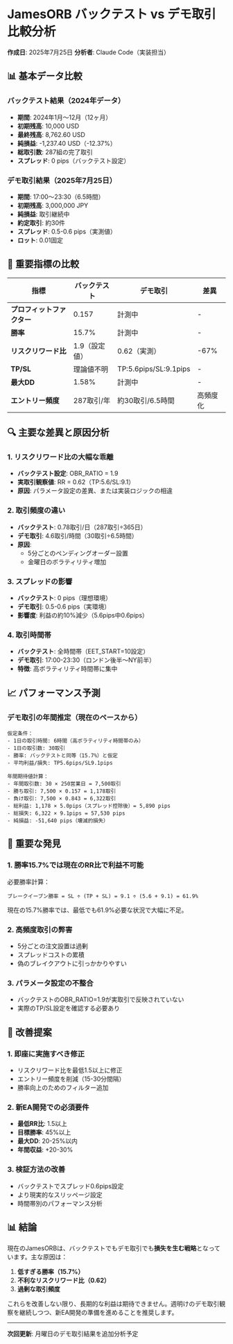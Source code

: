 # JamesORB バックテスト vs デモ取引 比較分析
**作成日**: 2025年7月25日
**分析者**: Claude Code（実装担当）

## 📊 基本データ比較

### バックテスト結果（2024年データ）
- **期間**: 2024年1月～12月（12ヶ月）
- **初期残高**: 10,000 USD
- **最終残高**: 8,762.60 USD
- **純損益**: -1,237.40 USD（-12.37%）
- **総取引数**: 287組の完了取引
- **スプレッド**: 0 pips（バックテスト設定）

### デモ取引結果（2025年7月25日）
- **期間**: 17:00～23:30（6.5時間）
- **初期残高**: 3,000,000 JPY
- **純損益**: 取引継続中
- **約定取引**: 約30件
- **スプレッド**: 0.5-0.6 pips（実測値）
- **ロット**: 0.01固定

## 🎯 重要指標の比較

| 指標 | バックテスト | デモ取引 | 差異 |
|------|------------|----------|------|
| **プロフィットファクター** | 0.157 | 計測中 | - |
| **勝率** | 15.7% | 計測中 | - |
| **リスクリワード比** | 1.9（設定値） | 0.62（実測） | -67% |
| **TP/SL** | 理論値不明 | TP:5.6pips/SL:9.1pips | - |
| **最大DD** | 1.58% | 計測中 | - |
| **エントリー頻度** | 287取引/年 | 約30取引/6.5時間 | 高頻度化 |

## 🔍 主要な差異と原因分析

### 1. **リスクリワード比の大幅な乖離**
- **バックテスト設定**: OBR_RATIO = 1.9
- **実取引観察値**: RR = 0.62（TP:5.6/SL:9.1）
- **原因**: パラメータ設定の差異、または実装ロジックの相違

### 2. **取引頻度の違い**
- **バックテスト**: 0.78取引/日（287取引÷365日）
- **デモ取引**: 4.6取引/時間（30取引÷6.5時間）
- **原因**:
  - 5分ごとのペンディングオーダー設置
  - 金曜日のボラティリティ増加

### 3. **スプレッドの影響**
- **バックテスト**: 0 pips（理想環境）
- **デモ取引**: 0.5-0.6 pips（実環境）
- **影響度**: 利益の約10%減少（5.6pips中0.6pips）

### 4. **取引時間帯**
- **バックテスト**: 全時間帯（EET_START=10設定）
- **デモ取引**: 17:00-23:30（ロンドン後半～NY前半）
- **特徴**: 高ボラティリティ時間帯に集中

## 📈 パフォーマンス予測

### デモ取引の年間推定（現在のペースから）
```
仮定条件：
- 1日の取引時間: 6時間（高ボラティリティ時間帯のみ）
- 1日の取引数: 30取引
- 勝率: バックテストと同等（15.7%）と仮定
- 平均利益/損失: TP5.6pips/SL9.1pips

年間期待値計算：
- 年間取引数: 30 × 250営業日 = 7,500取引
- 勝ち取引: 7,500 × 0.157 = 1,178取引
- 負け取引: 7,500 × 0.843 = 6,322取引
- 総利益: 1,178 × 5.0pips（スプレッド控除後）= 5,890 pips
- 総損失: 6,322 × 9.1pips = 57,530 pips
- 純損益: -51,640 pips（壊滅的損失）
```

## 🚨 重要な発見

### 1. **勝率15.7%では現在のRR比で利益不可能**
必要勝率計算：
```
ブレークイーブン勝率 = SL ÷ (TP + SL) = 9.1 ÷ (5.6 + 9.1) = 61.9%
```
現在の15.7%勝率では、最低でも61.9%必要な状況で大幅に不足。

### 2. **高頻度取引の弊害**
- 5分ごとの注文設置は過剰
- スプレッドコストの累積
- 偽のブレイクアウトに引っかかりやすい

### 3. **パラメータ設定の不整合**
- バックテストのOBR_RATIO=1.9が実取引で反映されていない
- 実際のTP/SL設定を確認する必要あり

## 🎯 改善提案

### 1. **即座に実施すべき修正**
- リスクリワード比を最低1.5以上に修正
- エントリー頻度を削減（15-30分間隔）
- 勝率向上のためのフィルター追加

### 2. **新EA開発での必須要件**
- **最低RR比**: 1.5以上
- **目標勝率**: 45%以上
- **最大DD**: 20-25%以内
- **年間収益**: +20-30%

### 3. **検証方法の改善**
- バックテストでスプレッド0.6pips設定
- より現実的なスリッページ設定
- 時間帯別のパフォーマンス分析

## 📊 結論

現在のJamesORBは、バックテストでもデモ取引でも**損失を生む戦略**となっています。主な原因は：

1. **低すぎる勝率（15.7%）**
2. **不利なリスクリワード比（0.62）**
3. **過剰な取引頻度**

これらを改善しない限り、長期的な利益は期待できません。週明けのデモ取引観察を継続しつつ、新EA開発の準備を進めることを推奨します。

---
**次回更新**: 月曜日のデモ取引結果を追加分析予定

